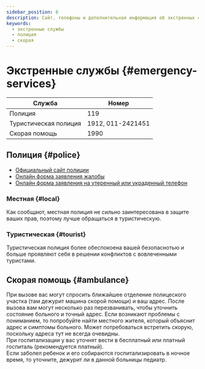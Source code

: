 ```yaml
---
sidebar_position: 6
description: Сайт, телефоны и дополнительная информация об экстренных службах
keywords:
  - экстренные службы
  - полиция
  - скорая
---
```


# Экстренные службы {#emergency-services}

| Служба                | Номер             |
| --------------------- | ----------------- |
| Полиция               | 119               |
| Туристическая полиция | 1912, 011-2421451 |
| Скорая помощь         | 1990              |

## Полиция {#police}

- [Официальный сайт полиции](https://www.police.lk/)
- [Онлайн форма заявления жалобы](https://www.telligp.police.lk/index.php?option=com_complaint)
- [Онлайн форма заявления на утеренный или украденный телефон](https://www.ineed.police.lk/)

### Местная {#local}

Как сообщают, местная полиция не сильно заинтересована в защите ваших прав, поэтому лучше обращаться в туристическую.

### Туристическая {#tourist}

Туристическая полиция более обеспокоена вашей безопаснотью и больше проявляют себя в решении конфликтов с вовлеченными туристами.

## Скорая помощь {#ambulance}

При вызове вас могут спросить ближайшее отделение полицеского участка (там дежурит машина скорой помощи) и ваш адрес. После вызова вам могут несколько раз перезванивать, чтобы уточнить состояние больного и точный адрес. Если возникают проблемы с пониманием, то попробуйте найти местного жителя, который объяснит адрес и симптомы больного. Может потребоваться встретить скорую, поскольку адреса тут не всегда очевидны.  
При госпитализации у вас уточнят вести в бесплатный или платный госпиталь (рекомендуется платный).  
Если заболел ребенок и его собираются госпитализировать в ночное время, то уточните, дежурит ли в данной больницы педиатр.
